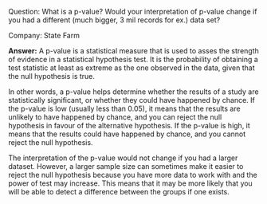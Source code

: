 Question: What is a p-value? Would your interpretation of p-value change if you had a different (much bigger, 3 mil records for ex.) data set?

Company: State Farm

**Answer:**
A p-value is a statistical measure that is used to asses the strength of evidence in a statistical hypothesis test. It is the probability of obtaining a test statistic at least as extreme as the one observed  in the data, given that the null hypothesis is true.

In other words, a p-value helps determine whether the results of a study are statistically significant, or whether they could have happened by chance.
If the p-value is low (usually less than 0.05), it means that the results are unlikely to have happened by chance, and you can reject the null hypothesis in favour of the alternative hypothesis. If the p-value is high, it means that the results could have happened by chance, and you cannot reject the null hypothesis.

The interpretation of the p-value would not change if you had a larger dataset. However, a larger sample size can sometimes make it easier to reject the null hypothesis because you have more data to work with and the power of test may increase. This means that it may be more likely that you will be able to detect a difference between the groups if one exists.